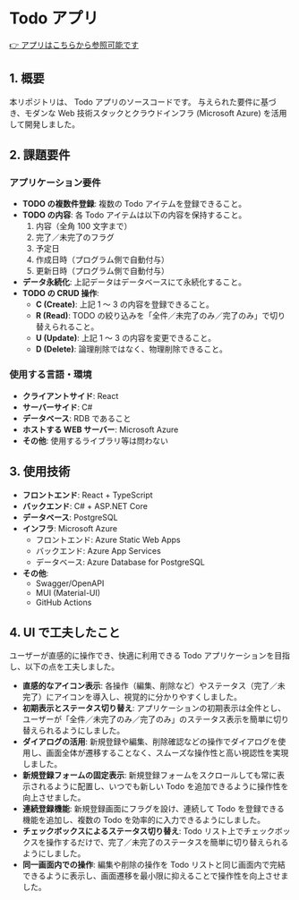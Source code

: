 # Todo アプリ

[👉 アプリはこちらから参照可能です](https://delightful-meadow-072f24a00.1.azurestaticapps.net/)

## 1. 概要

本リポジトリは、 Todo アプリのソースコードです。
与えられた要件に基づき、モダンな Web 技術スタックとクラウドインフラ (Microsoft Azure) を活用して開発しました。

## 2. 課題要件

### アプリケーション要件

- **TODO の複数件登録**: 複数の Todo アイテムを登録できること。
- **TODO の内容**: 各 Todo アイテムは以下の内容を保持すること。
  1.  内容（全角 100 文字まで）
  2.  完了／未完了のフラグ
  3.  予定日
  4.  作成日時（プログラム側で自動付与）
  5.  更新日時（プログラム側で自動付与）
- **データ永続化**: 上記データはデータベースにて永続化すること。
- **TODO の CRUD 操作**:
  - **C (Create)**: 上記 1 ～ 3 の内容を登録できること。
  - **R (Read)**: TODO の絞り込みを「全件／未完了のみ／完了のみ」で切り替えられること。
  - **U (Update)**: 上記 1 ～ 3 の内容を変更できること。
  - **D (Delete)**: 論理削除ではなく、物理削除できること。

### 使用する言語・環境

- **クライアントサイド**: React
- **サーバーサイド**: C#
- **データベース**: RDB であること
- **ホストする WEB サーバー**: Microsoft Azure
- **その他**: 使用するライブラリ等は問わない

## 3. 使用技術

- **フロントエンド**: React + TypeScript
- **バックエンド**: C# + ASP.NET Core
- **データベース**: PostgreSQL
- **インフラ**: Microsoft Azure
  - フロントエンド: Azure Static Web Apps
  - バックエンド: Azure App Services
  - データベース: Azure Database for PostgreSQL
- **その他**:
  - Swagger/OpenAPI
  - MUI (Material-UI)
  - GitHub Actions

## 4. UI で工夫したこと

ユーザーが直感的に操作でき、快適に利用できる Todo アプリケーションを目指し、以下の点を工夫しました。

- **直感的なアイコン表示**: 各操作（編集、削除など）やステータス（完了／未完了）にアイコンを導入し、視覚的に分かりやすくしました。
- **初期表示とステータス切り替え**: アプリケーションの初期表示は全件とし、ユーザーが「全件／未完了のみ／完了のみ」のステータス表示を簡単に切り替えられるようにしました。
- **ダイアログの活用**: 新規登録や編集、削除確認などの操作でダイアログを使用し、画面全体が遷移することなく、スムーズな操作性と高い視認性を実現しました。
- **新規登録フォームの固定表示**: 新規登録フォームをスクロールしても常に表示されるように配置し、いつでも新しい Todo を追加できるように操作性を向上させました。
- **連続登録機能**: 新規登録画面にフラグを設け、連続して Todo を登録できる機能を追加し、複数の Todo を効率的に入力できるようにしました。
- **チェックボックスによるステータス切り替え**: Todo リスト上でチェックボックスを操作するだけで、完了／未完了のステータスを簡単に切り替えられるようにしました。
- **同一画面内での操作**: 編集や削除の操作を Todo リストと同じ画面内で完結できるように表示し、画面遷移を最小限に抑えることで操作性を向上させました。
